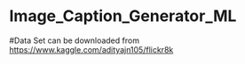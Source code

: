 # Image_Caption_Generator_ML

#Data Set can be downloaded from https://www.kaggle.com/adityajn105/flickr8k

